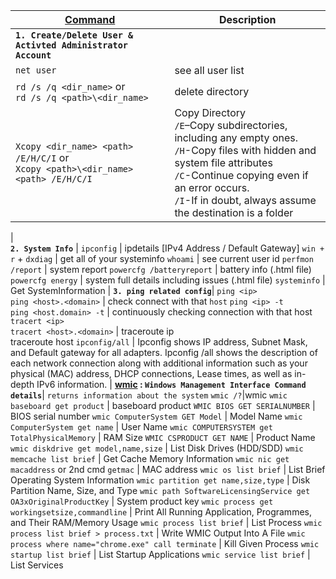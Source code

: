 <!-- # IT related commands -->


[Command](https://docs.microsoft.com/en-us/windows-server/administration/windows-commands/windows-commands) | Description
------- | --------
**`1. Create/Delete User & Activted Administrator Account`** | 
`net user` | see all user list
`rd /s /q <dir_name>` or<br>`rd /s /q <path>\<dir_name>` | delete directory
`Xcopy <dir_name> <path> /E/H/C/I` or<br>`Xcopy <path>\<dir_name> <path> /E/H/C/I`| Copy Directory<br>`/E`–Copy subdirectories, including any empty ones.<br>`/H`-Copy files with hidden and system file attributes<br>`/C`-Continue copying even if an error occurs.<br>`/I`-If in doubt, always assume the destination is a folder
|  
**`2. System Info`** |
`ipconfig` | ipdetails [IPv4 Address / Default Gateway]
`win + r` + `dxdiag` | get all of your systeminfo
`whoami` | see current user id
`perfmon /report` | system report
`powercfg /batteryreport` | battery info (.html file)
`powercfg energy` | system full details including issues (.html file)
`systeminfo` | Get SystemInformation
| 
**`3. ping related config`**|
`ping <ip>` <br> `ping <host>.<domain>` | check connect with that `host`
`ping <ip> -t` <br> `ping <host.domain> -t` | continuously checking connection with that host
`tracert <ip>` <br> `tracert <host>.<domain>` | traceroute ip<br> traceroute host
`ipconfig/all` | Ipconfig shows IP address, Subnet Mask, and Default gateway for all adapters. Ipconfig /all shows the description of each network connection along with additional information such as your physical (MAC) address, DHCP connections, Lease times, as well as in-depth IPv6 information.
|
**[wmic](https://docs.microsoft.com/en-us/windows/win32/wmisdk/wmic) : `Windows Management Interface Command details`**| `returns information about the system`
`wmic /?`|wmic
`wmic baseboard get product` | baseboard product
`WMIC BIOS GET SERIALNUMBER` | BIOS serial number
`wmic ComputerSystem GET Model` | Model Name
`wmic ComputerSystem get name` | User Name
`wmic COMPUTERSYSTEM get TotalPhysicalMemory` | RAM Size
`WMIC CSPRODUCT GET NAME` | Product Name
`wmic diskdrive get model,name,size` | List Disk Drives (HDD/SDD)
`wmic memcache list brief` | Get Cache Memory Information
`wmic nic get macaddress` or 2nd cmd `getmac` | MAC address
`wmic os list brief` | List Brief Operating System Information
`wmic partition get name,size,type` | Disk Partition Name, Size, and Type
`wmic path SoftwareLicensingService get OA3xOriginalProductKey` | System product key
`wmic process get workingsetsize,commandline` | Print All Running Application, Programmes, and Their RAM/Memory Usage
`wmic process list brief` | List Process
`wmic process list brief > process.txt` | Write WMIC Output Into A File
`wmic process where name="chrome.exe" call terminate` | Kill Given Process
`wmic startup list brief` | List Startup Applications
`wmic service list brief` | List Services

